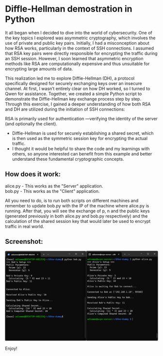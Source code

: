 # Diffle-Hellman demostration in Python
It all began when I decided to dive into the world of cybersecurity. One of the key topics I explored was asymmetric cryptography, which involves the use of private and public key pairs. Initially, I had a misconception about how RSA works, particularly in the context of SSH connections. I assumed that RSA key pairs were directly responsible for encrypting the traffic during an SSH session. However, I soon learned that asymmetric encryption methods like RSA are computationally expensive and thus unsuitable for encrypting large amounts of data.

This realization led me to explore Diffie-Hellman (DH), a protocol specifically designed for securely exchanging keys over an insecure channel. At first, I wasn’t entirely clear on how DH worked, so I turned to Qwen for assistance. Together, we created a simple Python script to demonstrate the Diffie-Hellman key exchange process step by step. Through this exercise, I gained a deeper understanding of how both RSA and DH are utilized during the initiation of SSH connections:

RSA is primarily used for authentication —verifying the identity of the server (and optionally the client).  

- Diffie-Hellman is used for securely establishing a shared secret, which is then used as the symmetric session key for encrypting the actual traffic.
- I thought it would be helpful to share the code and my learnings with others, so anyone interested can benefit from this example and better understand these fundamental cryptographic concepts.  


## How does it work:  
alice.py - This works as the  "Server" application.  
bob.py - This works as the "Client" application.    


All you need to do, is to run both scripts on different machines and remember to update bob.py with the IP of the machine where alice.py is running. After that, you will see the exchange of p, n and the public keys (generated previously in both alice.py and bob.py respectively) and the calculation of the shared session key that would later be used to encrypt traffic in real world.  

## Screenshot:
![Screenshot](./dhke-example.png)

Enjoy!
